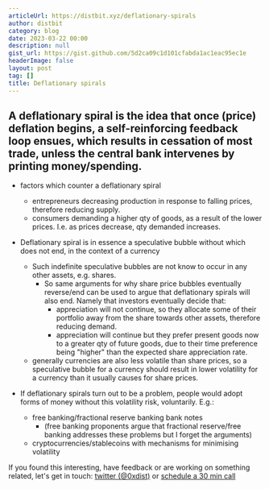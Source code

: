```yaml
---
articleUrl: https://distbit.xyz/deflationary-spirals
author: distbit
category: blog
date: 2023-03-22 00:00
description: null
gist_url: https://gist.github.com/5d2ca09c1d101cfabda1ac1eac95ec1e
headerImage: false
layout: post
tag: []
title: Deflationary spirals
---
```




## A deflationary spiral is the idea that once (price) deflation begins, a self-reinforcing feedback loop ensues, which results in cessation of most trade, unless the central bank intervenes by printing money/spending.  


- factors which counter a deflationary spiral  
	- entrepreneurs decreasing production in response to falling prices, therefore reducing supply.  
	- consumers demanding a higher qty of goods, as a result of the lower prices. I.e. as prices decrease, qty demanded increases.  

- Deflationary spiral is in essence a speculative bubble without which does not end, in the context of a currency  
	- Such indefinite speculative bubbles are not know to occur in any other assets, e.g. shares.  
		- So same arguments for why share price bubbles eventually reverse/end can be used to argue that deflationary spirals will also end. Namely that investors eventually decide that:  
			- appreciation will not continue, so they allocate some of their portfolio away from the share towards other assets, therefore reducing demand.  
			- appreciation will continue but they prefer present goods now to a greater qty of future goods, due to their time preference being "higher" than the expected share appreciation rate.  
	- generally currencies are also less volatile than share prices, so a speculative bubble for a currency should result in lower volatility for a currency than it usually causes for share prices.  

- If deflationary spirals turn out to be a problem, people would adopt forms of money without this volatility risk, voluntarily. E.g.:   
	- free banking/fractional reserve banking bank notes  
		- (free banking proponents argue that fractional reserve/free banking addresses these problems but I forget the arguments)  
	- cryptocurrencies/stablecoins with mechanisms for minimising volatility  

If you found this interesting, have feedback or are working on something related, let's get in touch: [twitter (@0xdist)](https://twitter.com/0xdist) or [schedule a 30 min call](https://cal.com/distbit/30min)
